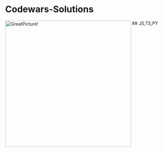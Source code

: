 # Codewars-Solutions
<img align="left" width="400px" alt="GreatPicture!" src="https://www.codewars.com/users/Ivan-Corporation/badges/large"/> 
## JS,TS,PY
